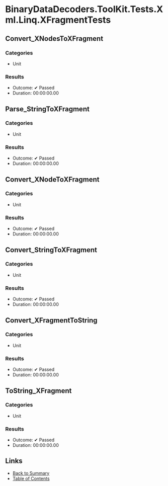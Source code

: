 # BinaryDataDecoders.ToolKit.Tests.Xml.Linq.XFragmentTests

## Convert_XNodesToXFragment

### Categories

* Unit

### Results

* Outcome: ✔ Passed
* Duration: 00:00:00.00

## Parse_StringToXFragment

### Categories

* Unit

### Results

* Outcome: ✔ Passed
* Duration: 00:00:00.00

## Convert_XNodeToXFragment

### Categories

* Unit

### Results

* Outcome: ✔ Passed
* Duration: 00:00:00.00

## Convert_StringToXFragment

### Categories

* Unit

### Results

* Outcome: ✔ Passed
* Duration: 00:00:00.00

## Convert_XFragmentToString

### Categories

* Unit

### Results

* Outcome: ✔ Passed
* Duration: 00:00:00.00

## ToString_XFragment

### Categories

* Unit

### Results

* Outcome: ✔ Passed
* Duration: 00:00:00.00

## Links

* [Back to Summary](../Summary.md)
* [Table of Contents](../../TOC.md)

